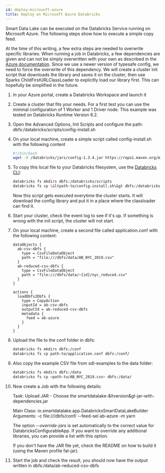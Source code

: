 ```yaml
---
id: deploy-microsoft-azure
title: Deploy on Microsoft Azure Databricks
---
```


Smart Data Lake can be executed on the Databricks Service running on Microsoft Azure.
The following steps show how to execute a simple copy feed.

At the time of this writing, a few extra steps are needed to overwrite specific libraries.
When running a job in Databricks, a few dependencies are given and can not be simply overwritten with your own as described in the
[Azure documentation](https://docs.microsoft.com/en-us/azure/databricks/jobs#library-dependencies).
Since we use a newer version of typesafe config, we need to force the overwrite of this dependency.
We will create a cluster init script that downloads the library and saves it on the cluster, then use Sparks ChildFirstURLClassLoader to explicitly load our library first.
This can hopefully be simplified in the future.

1. In your Azure portal, create a Databricks Workspace and launch it
2. Create a cluster that fits your needs. For a first test you can use the miminal configuration of 1 Worker and 1 Driver node.
    This example was tested on Databricks Runtime Version 6.2.
3. Open the Advanced Options, Init Scripts and configure the path:
    dbfs:/databricks/scripts/config-install.sh
4. On your local machine, create a simple script called config-install.sh with the following content
    ```bash
    #!/bin/bash
    wget -O /databricks/jars/config-1.3.4.jar https://repo1.maven.org/maven2/com/typesafe/config/1.3.4/config-1.3.4.jar
    ```
5. To copy this local file to your Databricks filesystem, use the [Databricks CLI](https://docs.databricks.com/dev-tools/cli/index.html):
    ```bash
    databricks fs mkdirs dbfs:/databricks/scripts
    databricks fs cp \&ltpath-to/config-install.sh\&gt dbfs:/databricks/scripts/
    ```
    Now this script gets executed everytime the cluster starts.
    It will download the config library and put it in a place where the classloader can find it.
6. Start your cluster, check the event log to see if it's up.
    If something is wrong with the init script, the cluster will not start.
7. On your local machine, create a second file called application.conf with the following content:
    ```hocon   
    dataObjects {
      ab-csv-dbfs {
        type = CsvFileDataObject
        path = "file:///dbfs/data/AB_NYC_2019.csv"
      }
      ab-reduced-csv-dbfs {
        type = CsvFileDataObject
        path = "file:///dbfs/data/~{id}/nyc_reduced.csv"
      }
    }
    
    actions {
      loadDbfs2Dbfs {
        type = CopyAction
        inputId = ab-csv-dbfs
        outputId = ab-reduced-csv-dbfs
        metadata {
          feed = ab-azure
        }
      }
    }
    ```
8. Upload the file to the conf folder in dbfs:
    ```bash
    databricks fs mkdirs dbfs:/conf
    databricks fs cp path-to/application.conf dbfs:/conf/
    ```
9. Also copy the example CSV file from sdl-examples to the data folder:
    ```bash
    databricks fs mkdirs dbfs:/data
    databricks fs cp <path-to/AB_NYC_2019.csv> dbfs:/data/
    ```
10. Now create a Job with the following details:

     Task: Upload JAR - Choose the smartdatalake-&ltversion&gt-jar-with-dependencies.jar

     Main Class: io.smartdatalake.app.DatabricksSmartDataLakeBuilder
     Arguments: -c file:///dbfs/conf/ --feed-sel ab-azure -m yarn

     The option *--override-jars* is set automatically to the correct value for DatabricksConfigurableApp.
     If you want to override any additional libraries, you can provide a list with this option.

     If you don't have the JAR file yet, check the README on how to build it (using the Maven profile fat-jar).
12. Start the job and check the result, you should now have the output written in dbfs:/data/ab-reduced-csv-dbfs
